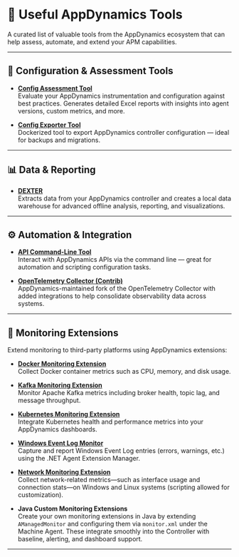 # 🔧 Useful AppDynamics Tools

A curated list of valuable tools from the AppDynamics ecosystem that can help assess, automate, and extend your APM capabilities.

---

## 🧠 Configuration & Assessment Tools

- [**Config Assessment Tool**](https://github.com/Appdynamics/config-assessment-tool)  
  Evaluate your AppDynamics instrumentation and configuration against best practices. Generates detailed Excel reports with insights into agent versions, custom metrics, and more.

- [**Config Exporter Tool**](https://github.com/csek06/appdynamics-config-exporter)  
  Dockerized tool to export AppDynamics controller configuration — ideal for backups and migrations.

---

## 📊 Data & Reporting

- [**DEXTER**](https://github.com/Appdynamics/AppDynamics.DEXTER)  
  Extracts data from your AppDynamics controller and creates a local data warehouse for advanced offline analysis, reporting, and visualizations.

---

## ⚙️ Automation & Integration

- [**API Command-Line Tool**](https://github.com/Appdynamics/api-commandline-tool)  
  Interact with AppDynamics APIs via the command line — great for automation and scripting configuration tasks.

- [**OpenTelemetry Collector (Contrib)**](https://github.com/Appdynamics/opentelemetry-collector-contrib)  
  AppDynamics-maintained fork of the OpenTelemetry Collector with added integrations to help consolidate observability data across systems.

---

## 📡 Monitoring Extensions

Extend monitoring to third-party platforms using AppDynamics extensions:

- [**Docker Monitoring Extension**](https://github.com/Appdynamics/docker-monitoring-extension)  
  Collect Docker container metrics such as CPU, memory, and disk usage.

- [**Kafka Monitoring Extension**](https://github.com/Appdynamics/kafka-monitoring-extension)  
  Monitor Apache Kafka metrics including broker health, topic lag, and message throughput.

- [**Kubernetes Monitoring Extension**](https://github.com/Appdynamics/kubernetes-monitoring-extension)  
  Integrate Kubernetes health and performance metrics into your AppDynamics dashboards.

- [**Windows Event Log Monitor**](https://github.com/Appdynamics/WindowsEventMonitorExtension)  
  Capture and report Windows Event Log entries (errors, warnings, etc.) using the .NET Agent Extension Manager.

- [**Network Monitoring Extension**](https://github.com/Appdynamics/network-monitoring-extension)  
  Collect network-related metrics—such as interface usage and connection stats—on Windows and Linux systems (scripting allowed for customization).

- **Java Custom Monitoring Extensions**  
  Create your own monitoring extensions in Java by extending `AManagedMonitor` and configuring them via `monitor.xml` under the Machine Agent. These integrate smoothly into the Controller with baseline, alerting, and dashboard support.


---
